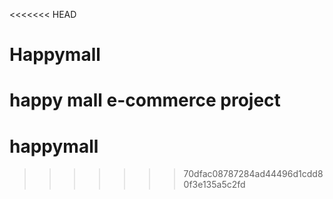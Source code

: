 <<<<<<< HEAD
# Happymall
happy mall e-commerce project
=======
# happymall
>>>>>>> 70dfac08787284ad44496d1cdd80f3e135a5c2fd
